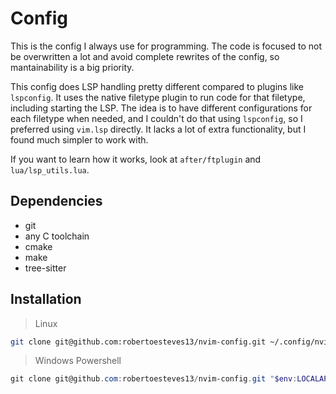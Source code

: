 # Config
This is the config I always use for programming. The code is focused to not
be overwritten a lot and avoid complete rewrites of the config, so mantainability
is a big priority.

This config does LSP handling pretty different compared to plugins like `lspconfig`.
It uses the native filetype plugin to run code for that filetype, including
starting the LSP. The idea is to have different configurations for each filetype
when needed, and I couldn't do that using `lspconfig`, so I preferred using
`vim.lsp` directly. It lacks a lot of extra functionality, but I found much
simpler to work with.

If you want to learn how it works, look at `after/ftplugin` and `lua/lsp_utils.lua`.

## Dependencies
- git
- any C toolchain
- cmake
- make
- tree-sitter

## Installation
> Linux
```sh
git clone git@github.com:robertoesteves13/nvim-config.git ~/.config/nvim
```

> Windows Powershell
```ps1
git clone git@github.com:robertoesteves13/nvim-config.git "$env:LOCALAPPDATA\nvim\"
```
